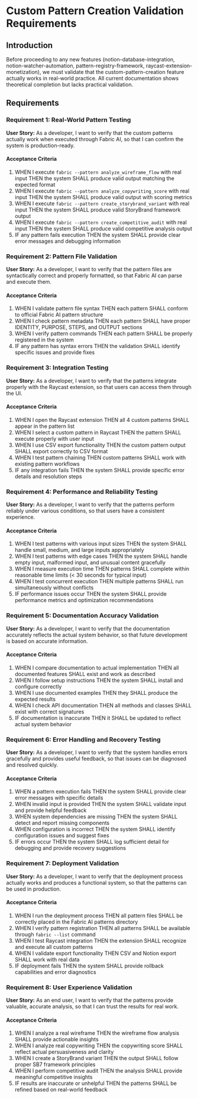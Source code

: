 # Custom Pattern Creation Validation Requirements

## Introduction

Before proceeding to any new features (notion-database-integration, notion-watcher-automation, pattern-registry-framework, raycast-extension-monetization), we must validate that the custom-pattern-creation feature actually works in real-world practice. All current documentation shows theoretical completion but lacks practical validation.

## Requirements

### Requirement 1: Real-World Pattern Testing

**User Story:** As a developer, I want to verify that the custom patterns actually work when executed through Fabric AI, so that I can confirm the system is production-ready.

#### Acceptance Criteria

1. WHEN I execute `fabric --pattern analyze_wireframe_flow` with real input THEN the system SHALL produce valid output matching the expected format
2. WHEN I execute `fabric --pattern analyze_copywriting_score` with real input THEN the system SHALL produce valid output with scoring metrics
3. WHEN I execute `fabric --pattern create_storybrand_variant` with real input THEN the system SHALL produce valid StoryBrand framework output
4. WHEN I execute `fabric --pattern create_competitive_audit` with real input THEN the system SHALL produce valid competitive analysis output
5. IF any pattern fails execution THEN the system SHALL provide clear error messages and debugging information

### Requirement 2: Pattern File Validation

**User Story:** As a developer, I want to verify that the pattern files are syntactically correct and properly formatted, so that Fabric AI can parse and execute them.

#### Acceptance Criteria

1. WHEN I validate pattern file syntax THEN each pattern SHALL conform to official Fabric AI pattern structure
2. WHEN I check pattern metadata THEN each pattern SHALL have proper IDENTITY, PURPOSE, STEPS, and OUTPUT sections
3. WHEN I verify pattern commands THEN each pattern SHALL be properly registered in the system
4. IF any pattern has syntax errors THEN the validation SHALL identify specific issues and provide fixes

### Requirement 3: Integration Testing

**User Story:** As a developer, I want to verify that the patterns integrate properly with the Raycast extension, so that users can access them through the UI.

#### Acceptance Criteria

1. WHEN I open the Raycast extension THEN all 4 custom patterns SHALL appear in the pattern list
2. WHEN I select a custom pattern in Raycast THEN the pattern SHALL execute properly with user input
3. WHEN I use CSV export functionality THEN the custom pattern output SHALL export correctly to CSV format
4. WHEN I test pattern chaining THEN custom patterns SHALL work with existing pattern workflows
5. IF any integration fails THEN the system SHALL provide specific error details and resolution steps

### Requirement 4: Performance and Reliability Testing

**User Story:** As a developer, I want to verify that the patterns perform reliably under various conditions, so that users have a consistent experience.

#### Acceptance Criteria

1. WHEN I test patterns with various input sizes THEN the system SHALL handle small, medium, and large inputs appropriately
2. WHEN I test patterns with edge cases THEN the system SHALL handle empty input, malformed input, and unusual content gracefully
3. WHEN I measure execution time THEN patterns SHALL complete within reasonable time limits (< 30 seconds for typical input)
4. WHEN I test concurrent execution THEN multiple patterns SHALL run simultaneously without conflicts
5. IF performance issues occur THEN the system SHALL provide performance metrics and optimization recommendations

### Requirement 5: Documentation Accuracy Validation

**User Story:** As a developer, I want to verify that the documentation accurately reflects the actual system behavior, so that future development is based on accurate information.

#### Acceptance Criteria

1. WHEN I compare documentation to actual implementation THEN all documented features SHALL exist and work as described
2. WHEN I follow setup instructions THEN the system SHALL install and configure correctly
3. WHEN I use documented examples THEN they SHALL produce the expected results
4. WHEN I check API documentation THEN all methods and classes SHALL exist with correct signatures
5. IF documentation is inaccurate THEN it SHALL be updated to reflect actual system behavior

### Requirement 6: Error Handling and Recovery Testing

**User Story:** As a developer, I want to verify that the system handles errors gracefully and provides useful feedback, so that issues can be diagnosed and resolved quickly.

#### Acceptance Criteria

1. WHEN a pattern execution fails THEN the system SHALL provide clear error messages with specific details
2. WHEN invalid input is provided THEN the system SHALL validate input and provide helpful feedback
3. WHEN system dependencies are missing THEN the system SHALL detect and report missing components
4. WHEN configuration is incorrect THEN the system SHALL identify configuration issues and suggest fixes
5. IF errors occur THEN the system SHALL log sufficient detail for debugging and provide recovery suggestions

### Requirement 7: Deployment Validation

**User Story:** As a developer, I want to verify that the deployment process actually works and produces a functional system, so that the patterns can be used in production.

#### Acceptance Criteria

1. WHEN I run the deployment process THEN all pattern files SHALL be correctly placed in the Fabric AI patterns directory
2. WHEN I verify pattern registration THEN all patterns SHALL be available through `fabric --list` command
3. WHEN I test Raycast integration THEN the extension SHALL recognize and execute all custom patterns
4. WHEN I validate export functionality THEN CSV and Notion export SHALL work with real data
5. IF deployment fails THEN the system SHALL provide rollback capabilities and error diagnostics

### Requirement 8: User Experience Validation

**User Story:** As an end user, I want to verify that the patterns provide valuable, accurate analysis, so that I can trust the results for real work.

#### Acceptance Criteria

1. WHEN I analyze a real wireframe THEN the wireframe flow analysis SHALL provide actionable insights
2. WHEN I analyze real copywriting THEN the copywriting score SHALL reflect actual persuasiveness and clarity
3. WHEN I create a StoryBrand variant THEN the output SHALL follow proper SB7 framework principles
4. WHEN I perform competitive audit THEN the analysis SHALL provide meaningful competitive insights
5. IF results are inaccurate or unhelpful THEN the patterns SHALL be refined based on real-world feedback